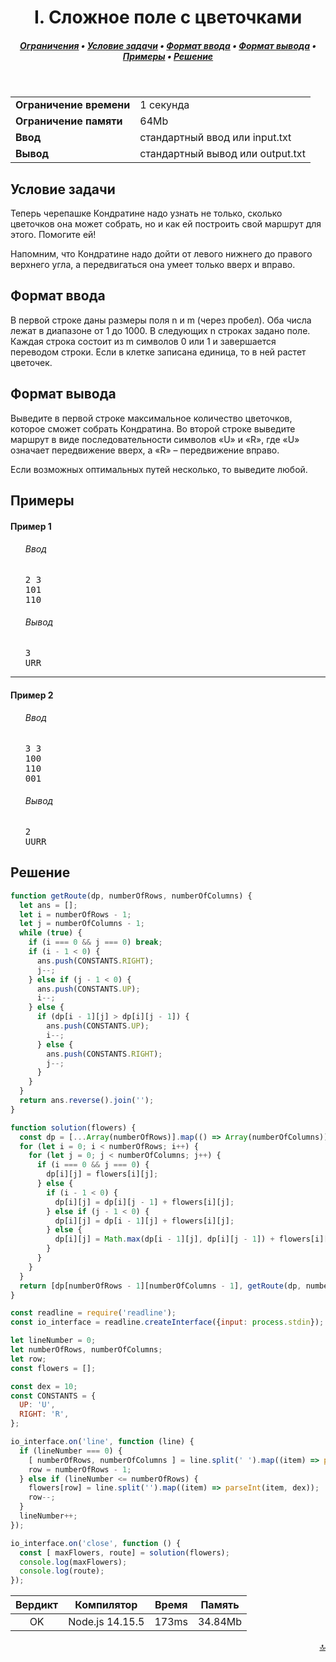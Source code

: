 <h1 align="center">I. Сложное поле с цветочками</h1>

<h5 align="center">
<a href="#limits">Ограничения</a>
•
<a href="#task">Условие задачи</a>
•
<a href="#input">Формат ввода</a>
•
<a href="#output">Формат вывода</a>
•
<a href="#examples">Примеры</a>
•
<a href="#solution">Решение</a>
</h5>

<br>

<table id="limits">
<tbody>
<tr>
<td>
<b>Ограничение времени</b>
</td>
<td>
1 секунда
</td>
</tr>
<tr>
<td>
<b>Ограничение памяти</b>
</td>
<td>
64Mb
</td>
</tr>
<tr>
<td>
<b>Ввод</b>
</td>
<td>
стандартный ввод или input.txt
</td>
</tr>
<tr>
<td>
<b>Вывод</b>
</td>
<td>
стандартный вывод или output.txt
</td>
</tr>
</tbody>
</table>

<h2 id="task">Условие задачи</h2>

Теперь черепашке Кондратине надо узнать не только, сколько цветочков она может собрать, но и как ей построить свой маршрут для этого. Помогите ей!

Напомним, что Кондратине надо дойти от левого нижнего до правого верхнего угла, а передвигаться она умеет только вверх и вправо.

<h2 id="input">Формат ввода</h2>

В первой строке даны размеры поля n и m (через пробел). Оба числа лежат в диапазоне от 1 до 1000. В следующих n строках задано поле. Каждая строка состоит из m символов 0 или 1 и завершается переводом строки. Если в клетке записана единица, то в ней растет цветочек.

<h2 id="output">Формат вывода</h2>

Выведите в первой строке максимальное количество цветочков, которое сможет собрать Кондратина. Во второй строке выведите маршрут в виде последовательности символов «U» и «R», где «U» означает передвижение вверх, а «R» – передвижение вправо.

Если возможных оптимальных путей несколько, то выведите любой.

<h2 id="examples">Примеры</h2>

<h4>Пример 1</h4>
<ul>
<h6>Ввод</h6>
<pre>
2 3
101
110
</pre>

<h6>Вывод</h6>
<pre>
3
URR
</pre>
</ul>

<hr>

<h4>Пример 2</h4>
<ul>
<h6>Ввод</h6>
<pre>
3 3
100
110
001
</pre>

<h6>Вывод</h6>
<pre>
2
UURR
</pre>
</ul>

<h2 id="solution">Решение</h2>

```javascript
function getRoute(dp, numberOfRows, numberOfColumns) {
  let ans = [];
  let i = numberOfRows - 1;
  let j = numberOfColumns - 1;
  while (true) {
    if (i === 0 && j === 0) break;
    if (i - 1 < 0) {
      ans.push(CONSTANTS.RIGHT);
      j--;
    } else if (j - 1 < 0) {
      ans.push(CONSTANTS.UP);
      i--;
    } else {
      if (dp[i - 1][j] > dp[i][j - 1]) {
        ans.push(CONSTANTS.UP);
        i--;
      } else {
        ans.push(CONSTANTS.RIGHT);
        j--;
      }
    }
  }
  return ans.reverse().join('');
}

function solution(flowers) {
  const dp = [...Array(numberOfRows)].map(() => Array(numberOfColumns));
  for (let i = 0; i < numberOfRows; i++) {
    for (let j = 0; j < numberOfColumns; j++) {
      if (i === 0 && j === 0) {
        dp[i][j] = flowers[i][j];
      } else {
        if (i - 1 < 0) {
          dp[i][j] = dp[i][j - 1] + flowers[i][j];
        } else if (j - 1 < 0) {
          dp[i][j] = dp[i - 1][j] + flowers[i][j];
        } else {
          dp[i][j] = Math.max(dp[i - 1][j], dp[i][j - 1]) + flowers[i][j];
        }
      }
    }
  }
  return [dp[numberOfRows - 1][numberOfColumns - 1], getRoute(dp, numberOfRows, numberOfColumns)];
}

const readline = require('readline');
const io_interface = readline.createInterface({input: process.stdin});

let lineNumber = 0;
let numberOfRows, numberOfColumns;
let row;
const flowers = [];

const dex = 10;
const CONSTANTS = {
  UP: 'U',
  RIGHT: 'R',
};

io_interface.on('line', function (line) {
  if (lineNumber === 0) {
    [ numberOfRows, numberOfColumns ] = line.split(' ').map((item) => parseInt(item, dex));
    row = numberOfRows - 1;
  } else if (lineNumber <= numberOfRows) {
    flowers[row] = line.split('').map((item) => parseInt(item, dex));
    row--;
  }
  lineNumber++;
});

io_interface.on('close', function () {
  const [ maxFlowers, route] = solution(flowers);
  console.log(maxFlowers);
  console.log(route);
});
```
<table>
  <thead>
    <tr>
      <th>Вердикт</th>
      <th>Компилятор</th>
      <th>Время</th>
      <th>Память</th>
    </tr>
  </thead>
  <tbody>
<tr align="center">
<td>OK</td>
<td>Node.js 14.15.5</td>
<td>173ms</td>
<td>34.84Mb</td>
</tr>
  </tbody>
</table>

<p width="100%" align="right"><a href="#">🔝</a></p>